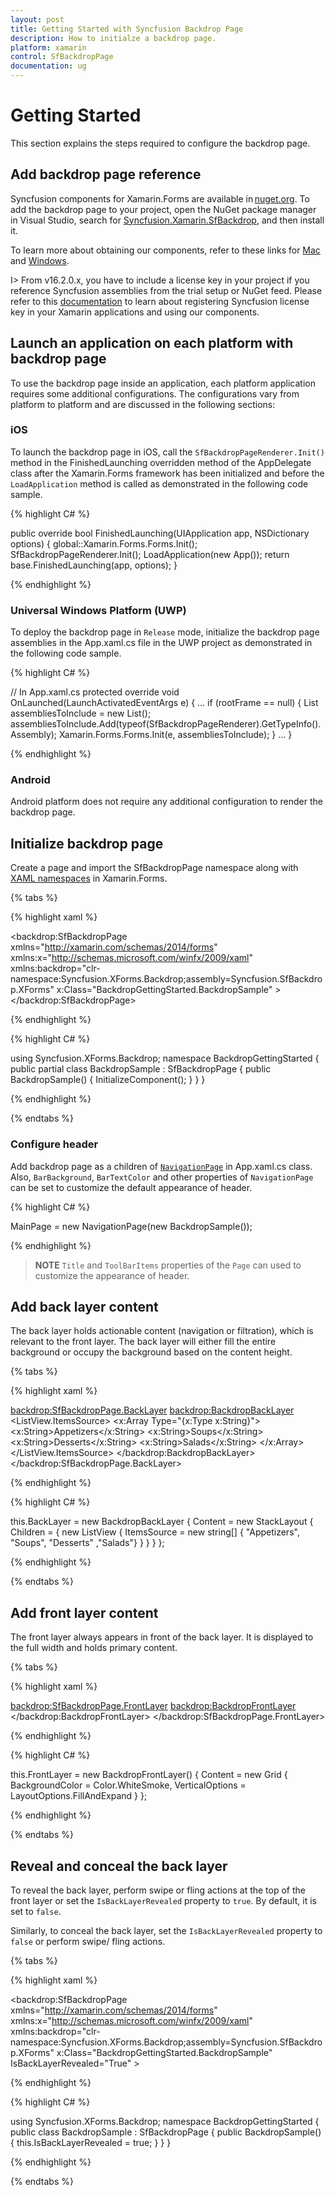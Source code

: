 ```yaml
---
layout: post
title: Getting Started with Syncfusion Backdrop Page
description: How to initialze a backdrop page.
platform: xamarin
control: SfBackdropPage
documentation: ug
---
```


# Getting Started

This section explains the steps required to configure the backdrop page.

## Add backdrop page reference

Syncfusion components for Xamarin.Forms are available in [nuget.org](https://www.nuget.org). To add the backdrop page to your project, open the NuGet package manager in Visual Studio, search for [Syncfusion.Xamarin.SfBackdrop](https://www.nuget.org/packages/Syncfusion.Xamarin.SfBackdrop), and then install it.


To learn more about obtaining our components, refer to these links for [Mac](https://help.syncfusion.com/xamarin/introduction/download-and-installation/mac) and [Windows](https://help.syncfusion.com/xamarin/introduction/download-and-installation/windows).


I> From v16.2.0.x, you have to include a license key in your project if you reference Syncfusion assemblies from the trial setup or NuGet feed. Please refer to this [documentation](https://help.syncfusion.com/common/essential-studio/licensing/license-key) to learn about registering Syncfusion license key in your Xamarin applications and using our components.

## Launch an application on each platform with backdrop page

To use the backdrop page inside an application, each platform application requires some additional configurations. The configurations vary from platform to platform and are discussed in the following sections:

### iOS

To launch the backdrop page in iOS, call the `SfBackdropPageRenderer.Init()` method in the FinishedLaunching overridden method of the AppDelegate class after the Xamarin.Forms framework has been initialized and before the `LoadApplication` method is called as demonstrated in the following code sample.


{% highlight C# %} 

public override bool FinishedLaunching(UIApplication app, NSDictionary options)
{
    global::Xamarin.Forms.Forms.Init();
    SfBackdropPageRenderer.Init();
    LoadApplication(new App());
    return base.FinishedLaunching(app, options);
} 

{% endhighlight %}


### Universal Windows Platform (UWP)

To deploy the backdrop page in `Release` mode, initialize the backdrop page assemblies in the App.xaml.cs file in the UWP project as demonstrated in the following code sample.

{% highlight C# %} 

// In App.xaml.cs 
protected override void OnLaunched(LaunchActivatedEventArgs e)
{ 
   … 
   if (rootFrame == null) 
   { 
      List<Assembly> assembliesToInclude = new List<Assembly>();
      assembliesToInclude.Add(typeof(SfBackdropPageRenderer).GetTypeInfo().Assembly);
      Xamarin.Forms.Forms.Init(e, assembliesToInclude);
   } 
   … 
}

{% endhighlight %}

### Android

Android platform does not require any additional configuration to render the backdrop page.

## Initialize backdrop page

Create a page and import the SfBackdropPage namespace along with [XAML namespaces](https://docs.microsoft.com/en-us/xamarin/xamarin-forms/xaml/namespaces) in Xamarin.Forms.

{% tabs %} 

{% highlight xaml %} 

<?xml version="1.0" encoding="UTF-8"?>
<backdrop:SfBackdropPage  xmlns="http://xamarin.com/schemas/2014/forms"
                          xmlns:x="http://schemas.microsoft.com/winfx/2009/xaml"
                          xmlns:backdrop="clr-namespace:Syncfusion.XForms.Backdrop;assembly=Syncfusion.SfBackdrop.XForms"
                          x:Class="BackdropGettingStarted.BackdropSample"
                          >
</backdrop:SfBackdropPage>

{% endhighlight %}

{% highlight C# %} 

using Syncfusion.XForms.Backdrop;
namespace BackdropGettingStarted
{
    public partial class BackdropSample : SfBackdropPage
    {
        public BackdropSample()
        {
            InitializeComponent();
        }
    }
}

{% endhighlight %}

{% endtabs %}

### Configure header
Add backdrop page as a children of [`NavigationPage`](https://docs.microsoft.com/en-us/dotnet/api/xamarin.forms.navigationpage?view=xamarin-forms) in App.xaml.cs class. Also, `BarBackground`, `BarTextColor` and other properties of `NavigationPage` can be set to customize the default appearance of header.
 
{% highlight C# %} 

MainPage = new NavigationPage(new BackdropSample());

{% endhighlight %}
 
>**NOTE**
`Title` and `ToolBarItems` properties of the `Page` can used to customize the  appearance of header.

## Add back layer content
The back layer holds actionable content (navigation or filtration), which is relevant to the front layer. The back layer will either fill the entire background or occupy the background based on the content height.

{% tabs %} 

{% highlight xaml %} 

<backdrop:SfBackdropPage.BackLayer>
        <backdrop:BackdropBackLayer>
            <StackLayout>
                <ListView>
                    <ListView.ItemsSource>
                        <x:Array Type="{x:Type x:String}">
                            <x:String>Appetizers</x:String>
                            <x:String>Soups</x:String>
                            <x:String>Desserts</x:String>
                            <x:String>Salads</x:String>
                        </x:Array>
                    </ListView.ItemsSource>
                </ListView>
            </StackLayout>
        </backdrop:BackdropBackLayer>
 </backdrop:SfBackdropPage.BackLayer> 

{% endhighlight %}

{% highlight C# %} 

this.BackLayer = new BackdropBackLayer
            {
                Content = new StackLayout
                {
                    Children =
                      {
                          new ListView
                          {
                              ItemsSource = new string[] { "Appetizers", "Soups", "Desserts" ,"Salads"}
                          }
                      }
                }
            };


{% endhighlight %}

{% endtabs %}

## Add front layer content
The front layer always appears in front of the back layer. It is displayed to the full width and holds primary content.

{% tabs %} 

{% highlight xaml %} 

<backdrop:SfBackdropPage.FrontLayer>
        <backdrop:BackdropFrontLayer>
            <Grid BackgroundColor="WhiteSmoke" VerticalOptions="FillAndExpand" />
        </backdrop:BackdropFrontLayer>
</backdrop:SfBackdropPage.FrontLayer> 

{% endhighlight %}

{% highlight C# %} 

this.FrontLayer = new BackdropFrontLayer()
            {
                Content = new Grid
                {
                    BackgroundColor = Color.WhiteSmoke,
                    VerticalOptions = LayoutOptions.FillAndExpand
                }
            };

{% endhighlight %}

{% endtabs %}

## Reveal and conceal the back layer

To reveal the back layer, perform swipe or fling actions at the top of the front layer or set the `IsBackLayerRevealed` property to `true`. By default, it is set to `false`. 

Similarly, to conceal the back layer, set the `IsBackLayerRevealed` property to `false` or perform swipe/ fling actions.

{% tabs %} 

{% highlight xaml %} 

<backdrop:SfBackdropPage  xmlns="http://xamarin.com/schemas/2014/forms"
                          xmlns:x="http://schemas.microsoft.com/winfx/2009/xaml"
                          xmlns:backdrop="clr-namespace:Syncfusion.XForms.Backdrop;assembly=Syncfusion.SfBackdrop.XForms"
                          x:Class="BackdropGettingStarted.BackdropSample"
                          IsBackLayerRevealed="True"
                          >
 
{% endhighlight %}

{% highlight C# %} 

using Syncfusion.XForms.Backdrop;
namespace BackdropGettingStarted
{
    public class BackdropSample : SfBackdropPage
    {
        public BackdropSample()
        {
            this.IsBackLayerRevealed = true;
        }
    }
}

{% endhighlight %}

{% endtabs %}
